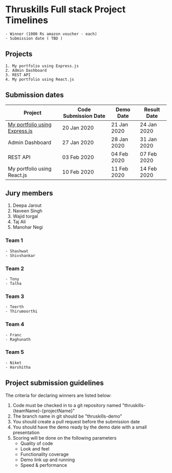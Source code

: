 # Thruskills Full stack Project Timelines
    - Winner (1000 Rs amazon voucher - each)
    - Submission date ( TBD )

## Projects
    1. My portfolio using Express.js
    2. Admin Dashboard
    3. REST API
    4. My portfolio using React.js

## Submission dates
| Project                            | Code Submission Date | Demo Date    | Result Date    |
|------------------------------------|----------------------|--------------|----------------|
| [My portfolio using Express.js](https://github.com/thruskills/learn-javascript/blob/day-27/project-1-my-portfolio-using-express.md)      | 20 Jan 2020          | 21 Jan 2020  | 24 Jan 2020    |
| Admin Dashboard                    | 27 Jan 2020          | 28 Jan 2020  | 31 Jan 2020    |
| REST API                           | 03 Feb 2020          | 04 Feb 2020  | 07 Feb 2020    |
| My portfolio using React.js        | 10 Feb 2020          | 11 Feb 2020  | 14 Feb 2020    |

## Jury members
1. Deepa Jarout
2. Naveen Singh
3. Wajid torgal
4. Taj Ali
5. Manohar Negi

### Team 1
    - Shashwat
    - Shivshankar
### Team 2
    - Tony
    - Talha
### Team 3
    - Teerth
    - Thirumoorthi
### Team 4
    - Franc
    - Raghunath
### Team 5 
    - Niket
    - Harshitha

## Project submission guidelines
The criteria for declaring winners are listed below:
1. Code must be checked in to a git repository named "thruskills-{teamName}-{projectName}"
2. The branch name in git should be "thruskills-demo"
3. You should create a pull request before the submission date
4. You should have the demo ready by the demo date with a small presentation
5. Scoring will be done on the following parameters
    - Quality of code
    - Look and feel
    - Functionality coverage
    - Demo link up and running
    - Speed & performance